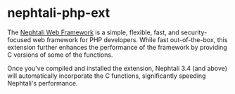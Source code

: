 # nephtali-php-ext

The [Nephtali Web Framework](http://nephtaliproject.com) is a simple, flexible, fast, and security-focused web
framework for PHP developers. While fast out-of-the-box, this extension further enhances the performance of the 
framework by providing C versions of some of the functions.

Once you've compiled and installed the extension, Nephtali 3.4 (and above) will automatically incorporate the C
functions, significantly speeding Nephtali's performance.


